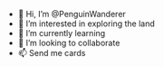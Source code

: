 - 👋 Hi, I’m @PenguinWanderer
- 👀 I’m interested in exploring the land
- 🌱 I’m currently learning 
- 💞️ I’m looking to collaborate 
- 📫 Send me cards

<!---
PenguinWanderer/PenguinWanderer is a ✨ special ✨ repository because its `README.md` (this file) appears on your GitHub profile.
You can click the Preview link to take a look at your changes.
--->
